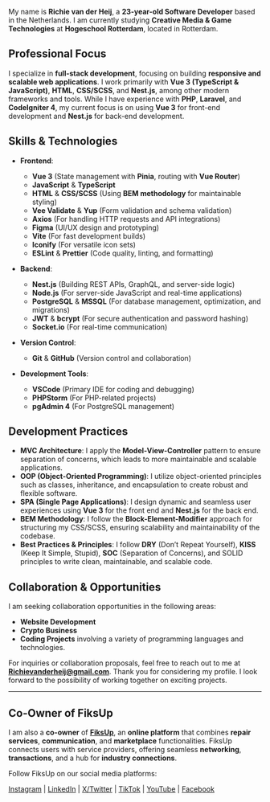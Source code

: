 My name is **Richie van der Heij**, a **23-year-old Software Developer** based in the Netherlands. I am currently studying **Creative Media & Game Technologies** at **Hogeschool Rotterdam**, located in Rotterdam.

## **Professional Focus**  
I specialize in **full-stack development**, focusing on building **responsive and scalable web applications**. I work primarily with **Vue 3 (TypeScript & JavaScript)**, **HTML**, **CSS/SCSS**, and **Nest.js**, among other modern frameworks and tools. While I have experience with **PHP**, **Laravel**, and **CodeIgniter 4**, my current focus is on using **Vue 3** for front-end development and **Nest.js** for back-end development.

## **Skills & Technologies**

- **Frontend**:  
  - **Vue 3** (State management with **Pinia**, routing with **Vue Router**)  
  - **JavaScript** & **TypeScript**  
  - **HTML** & **CSS/SCSS** (Using **BEM methodology** for maintainable styling)
  - **Vee Validate** & **Yup** (Form validation and schema validation)  
  - **Axios** (For handling HTTP requests and API integrations)  
  - **Figma** (UI/UX design and prototyping)  
  - **Vite** (For fast development builds)
  - **Iconify** (For versatile icon sets)
  - **ESLint** & **Prettier** (Code quality, linting, and formatting)

- **Backend**:  
  - **Nest.js** (Building REST APIs, GraphQL, and server-side logic)  
  - **Node.js** (For server-side JavaScript and real-time applications)  
  - **PostgreSQL** & **MSSQL** (For database management, optimization, and migrations)  
  - **JWT** & **bcrypt** (For secure authentication and password hashing)  
  - **Socket.io** (For real-time communication)

- **Version Control**:  
  - **Git** & **GitHub** (Version control and collaboration)

- **Development Tools**:  
  - **VSCode** (Primary IDE for coding and debugging)  
  - **PHPStorm** (For PHP-related projects)  
  - **pgAdmin 4** (For PostgreSQL management)

## **Development Practices**

- **MVC Architecture**: I apply the **Model-View-Controller** pattern to ensure separation of concerns, which leads to more maintainable and scalable applications.
- **OOP (Object-Oriented Programming)**: I utilize object-oriented principles such as classes, inheritance, and encapsulation to create robust and flexible software.
- **SPA (Single Page Applications)**: I design dynamic and seamless user experiences using **Vue 3** for the front end and **Nest.js** for the back end.
- **BEM Methodology**: I follow the **Block-Element-Modifier** approach for structuring my CSS/SCSS, ensuring scalability and maintainability of the codebase.
- **Best Practices & Principles**: I follow **DRY** (Don’t Repeat Yourself), **KISS** (Keep It Simple, Stupid), **SOC** (Separation of Concerns), and SOLID principles to write clean, maintainable, and scalable code.

## **Collaboration & Opportunities**

I am seeking collaboration opportunities in the following areas:
- **Website Development**  
- **Crypto Business**  
- **Coding Projects** involving a variety of programming languages and technologies.

For inquiries or collaboration proposals, feel free to reach out to me at **Richievanderheij@gmail.com**.
Thank you for considering my profile. I look forward to the possibility of working together on exciting projects.

---

## **Co-Owner of FiksUp**

I am also a **co-owner** of [**FiksUp**](https://fiksup.nl/), an **online platform** that combines **repair services**, **communication**, and **marketplace** functionalities. FiksUp connects users with service providers, offering seamless **networking**, **transactions**, and a hub for **industry connections**.

Follow FiksUp on our social media platforms:

[Instagram](https://www.instagram.com/fiksup.nl) | [LinkedIn](https://www.linkedin.com/company/fiksup/) | [X/Twitter](https://x.com/FiksUp_nl) | [TikTok](https://www.tiktok.com/@fiksup.nl) | [YouTube](https://www.youtube.com/@Fiksupofficial) | [Facebook](https://www.facebook.com/profile.php?id=61572191671571)
